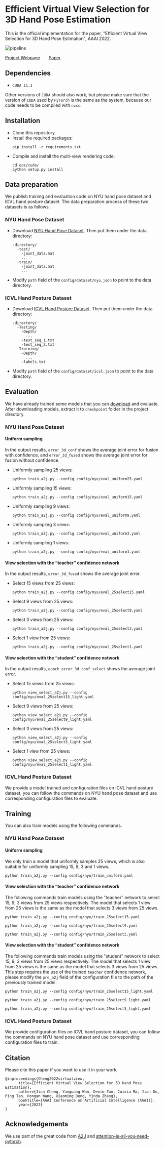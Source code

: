 # Efficient Virtual View Selection for 3D Hand Pose Estimation

This is the official implementation for the paper, 
"Efficient Virtual View Selection for 3D Hand Pose Estimation", 
AAAI 2022.

![pipeline](fig/pipeline.png)

[Project Webpage](https://me495.github.io/handpose-virtualview/) &nbsp;  &nbsp;  &nbsp;   [Paper](https://arxiv.org/pdf/2203.15458)

## Dependencies
* `CUDA 11.1`

Other versions of `CUDA` should also work, 
but please make sure that the version of `CUDA` used by `PyTorch` is the same as the system, 
because our code needs to be compiled with `nvcc`. 

## Installation
* Clone this repository.
* Install the required packages:
  ```angular2html
  pip install -r requirements.txt
  ```
* Compile and install the multi-view rendering code:
  ```angular2html
  cd ops/cuda/
  python setup.py install
  ```

## Data preparation
We publish training and evaluation code on NYU hand pose dataset and ICVL hand posture dataset. 
The data preparation process of these two datasets is as follows. 

### NYU Hand Pose Dataset
* Download [NYU Hand Pose Dataset](https://jonathantompson.github.io/NYU_Hand_Pose_Dataset.htm#download). Then put them under the data directory:
  ```angular2html
  -directory/
    -test/
      -joint_data.mat
      ...
    -train/
      -joint_data.mat
      ...
  ```
* Modify `path` field of the `config/dataset/nyu.json` to point to the data directory. 

### ICVL Hand Posture Dataset
* Download [ICVL Hand Posture Dataset](https://labicvl.github.io/hand.html). Then put them under the data directory:
  ```angular2html
  -directory/
    -Testing/
      -Depth/
        ...
      -test_seq_1.txt
      -test_seq_2.txt
    -Training/
      -Depth/
        ...
      -labels.txt
  ```
* Modify `path` field of the `config/dataset/icvl.json` to point to the data directory.


## Evaluation
We have already trained some models that you can [download](https://drive.google.com/file/d/1mppFYe7Apfai4F4CCqqtw9SBOrIDaFc1/view?usp=sharing) and evaluate. 
After downloading models, extract it to `checkpoint` folder in the project directory.

### NYU Hand Pose Dataset
#### Uniform sampling
In the output results, `error_3d_conf` shows the average joint error for fusion with confidence, 
and `error_3d_fused` shows the average joint error for fusion without confidence.
* Uniformly sampling 25 views:
  ```angular2html
  python train_a2j.py --config config/nyu/eval_uniform25.yaml
  ```
* Uniformly sampling 15 views:
  ```angular2html
  python train_a2j.py --config config/nyu/eval_uniform15.yaml
  ```
* Uniformly sampling 9 views:
  ```angular2html
  python train_a2j.py --config config/nyu/eval_uniform9.yaml
  ```
* Uniformly sampling 3 views:
  ```angular2html
  python train_a2j.py --config config/nyu/eval_uniform3.yaml
  ```
* Uniformly sampling 1 views:
  ```angular2html
  python train_a2j.py --config config/nyu/eval_uniform1.yaml
  ```

#### View selection with the “teacher” confidence network
In the output results, `error_3d_fused` shows the average joint error.
* Select 15 views from 25 views:
  ```angular2html
  python train_a2j.py --config config/nyu/eval_25select15.yaml
  ```
* Select 9 views from 25 views:
  ```angular2html
  python train_a2j.py --config config/nyu/eval_25select9.yaml
  ```
* Select 3 views from 25 views:
  ```angular2html
  python train_a2j.py --config config/nyu/eval_25select3.yaml
  ```
* Select 1 view from 25 views:
  ```angular2html
  python train_a2j.py --config config/nyu/eval_25select1.yaml
  ```

#### View selection with the “student” confidence network
In the output results, `epoch_error_3d_conf_select` shows the average joint error.
* Select 15 views from 25 views:
  ```angular2html
  python view_select_a2j.py --config config/nyu/eval_25select15_light.yaml
  ```
* Select 9 views from 25 views:
  ```angular2html
  python view_select_a2j.py --config config/nyu/eval_25select9_light.yaml
  ```
* Select 3 views from 25 views:
  ```angular2html
  python view_select_a2j.py --config config/nyu/eval_25select3_light.yaml
  ```
* Select 1 view from 25 views:
  ```angular2html
  python view_select_a2j.py --config config/nyu/eval_25select1_light.yaml
  ```

### ICVL Hand Posture Dataset
We provide a model trained and configuration files on ICVL hand posture dataset, 
you can follow the commands on NYU hand pose dataset and use corresponding configuration files to evaluate.


## Training
You can also train models using the following commands.

### NYU Hand Pose Dataset
#### Uniform sampling
We only train a model that uniformly samples 25 views, 
which is also suitable for uniformly sampling 15, 9, 3 and 1 views.
```angular2html
python train_a2j.py --config config/nyu/train_uniform.yaml
```

#### View selection with the “teacher” confidence network
The following commands train models using the "teacher" network to select 15, 9, 3 views from 25 views respectively.
The model that selects 1 view from 25 views is the same as the model that selects 3 views from 25 views. 
```angular2html
python train_a2j.py --config config/nyu/train_25select15.yaml
```
```angular2html
python train_a2j.py --config config/nyu/train_25select9.yaml
```
```angular2html
python train_a2j.py --config config/nyu/train_25select3.yaml
```

#### View selection with the “student” confidence network
The following commands train models using the "student" network to select 15, 9, 3 views from 25 views respectively.
The model that selects 1 view from 25 views is the same as the model that selects 3 views from 25 views. 
This step requires the use of the trained `teacher` confidence network, 
please modify the `pre_a2j` field of the configuration file to the path of the previously trained model.
```angular2html
python train_a2j.py --config config/nyu/train_25select15_light.yaml
```
```angular2html
python train_a2j.py --config config/nyu/train_25select9_light.yaml
```
```angular2html
python train_a2j.py --config config/nyu/train_25select3_light.yaml
```

### ICVL Hand Posture Dataset
We provide configuration files on ICVL hand posture dataset, 
you can follow the commands on NYU hand pose dataset and use corresponding configuration files to train.

## Citation
Please cite this paper if you want to use it in your work,
```angular2html
@inproceedings{Cheng2022virtualview,
      title={Efficient Virtual View Selection for 3D Hand Pose Estimation}, 
      author={Jian Cheng, Yanguang Wan, Dexin Zuo, Cuixia Ma, Jian Gu, Ping Tan, Hongan Wang, Xiaoming Deng, Yinda Zhang}, 
      booktitle={AAAI Conference on Artificial Intelligence (AAAI)}, 
      year={2022} 
} 
```

## Acknowledgements
We use part of the great code from [A2J](https://github.com/zhangboshen/A2J) and [attention-is-all-you-need-pytorch](https://github.com/jadore801120/attention-is-all-you-need-pytorch).

